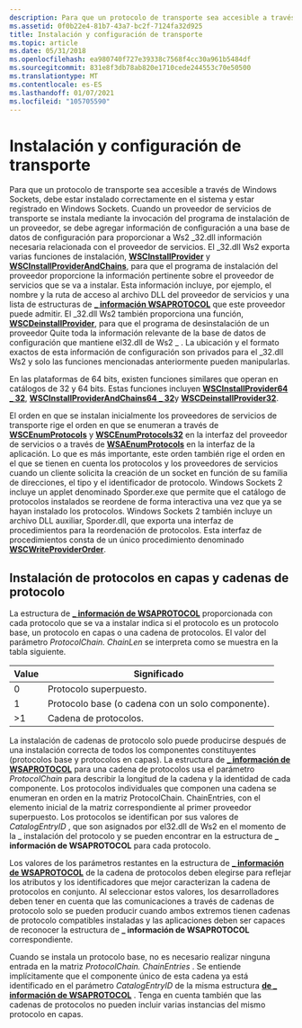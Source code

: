 ```yaml
---
description: Para que un protocolo de transporte sea accesible a través de Windows Sockets, debe estar instalado correctamente en el sistema y estar registrado en Windows Sockets.
ms.assetid: 0f0b22e4-81b7-43a7-bc2f-7124fa32d925
title: Instalación y configuración de transporte
ms.topic: article
ms.date: 05/31/2018
ms.openlocfilehash: ea980740f727e39338c7568f4cc30a961b5484df
ms.sourcegitcommit: 831e8f3db78ab820e1710cede244553c70e50500
ms.translationtype: MT
ms.contentlocale: es-ES
ms.lasthandoff: 01/07/2021
ms.locfileid: "105705590"
---
```

# <a name="transport-configuration-and-installation"></a>Instalación y configuración de transporte

Para que un protocolo de transporte sea accesible a través de Windows Sockets, debe estar instalado correctamente en el sistema y estar registrado en Windows Sockets. Cuando un proveedor de servicios de transporte se instala mediante la invocación del programa de instalación de un proveedor, se debe agregar información de configuración a una base de datos de configuración para proporcionar a Ws2 \_32.dll información necesaria relacionada con el proveedor de servicios. El \_32.dll Ws2 exporta varias funciones de instalación, [**WSCInstallProvider**](/windows/desktop/api/Ws2spi/nf-ws2spi-wscinstallprovider) y [**WSCInstallProviderAndChains**](/windows/desktop/api/Ws2spi/nf-ws2spi-wscinstallproviderandchains), para que el programa de instalación del proveedor proporcione la información pertinente sobre el proveedor de servicios que se va a instalar. Esta información incluye, por ejemplo, el nombre y la ruta de acceso al archivo DLL del proveedor de servicios y una lista de estructuras de [**\_ información WSAPROTOCOL**](/windows/win32/api/winsock2/ns-winsock2-wsaprotocol_infoa) que este proveedor puede admitir. El \_32.dll Ws2 también proporciona una función, [**WSCDeinstallProvider**](/windows/desktop/api/Ws2spi/nf-ws2spi-wscdeinstallprovider), para que el programa de desinstalación de un proveedor Quite toda la información relevante de la base de datos de configuración que mantiene el32.dll de Ws2 \_ . La ubicación y el formato exactos de esta información de configuración son privados para el \_32.dll Ws2 y solo las funciones mencionadas anteriormente pueden manipularlas.

En las plataformas de 64 bits, existen funciones similares que operan en catálogos de 32 y 64 bits. Estas funciones incluyen [**WSCInstallProvider64 \_ 32**](/windows/desktop/api/Ws2spi/nf-ws2spi-wscinstallprovider64_32), [**WSCInstallProviderAndChains64 \_ 32**](/windows/desktop/api/Ws2spi/nf-ws2spi-wscinstallproviderandchains64_32)y [**WSCDeinstallProvider32**](/windows/desktop/api/Ws2spi/nf-ws2spi-wscdeinstallprovider32).

El orden en que se instalan inicialmente los proveedores de servicios de transporte rige el orden en que se enumeran a través de [**WSCEnumProtocols**](/windows/desktop/api/Ws2spi/nf-ws2spi-wscenumprotocols) y [**WSCEnumProtocols32**](/windows/desktop/api/Ws2spi/nf-ws2spi-wscenumprotocols32) en la interfaz del proveedor de servicios o a través de [**WSAEnumProtocols**](/windows/desktop/api/Winsock2/nf-winsock2-wsaenumprotocolsa) en la interfaz de la aplicación. Lo que es más importante, este orden también rige el orden en el que se tienen en cuenta los protocolos y los proveedores de servicios cuando un cliente solicita la creación de un socket en función de su familia de direcciones, el tipo y el identificador de protocolo. Windows Sockets 2 incluye un applet denominado Sporder.exe que permite que el catálogo de protocolos instalados se reordene de forma interactiva una vez que ya se hayan instalado los protocolos. Windows Sockets 2 también incluye un archivo DLL auxiliar, Sporder.dll, que exporta una interfaz de procedimientos para la reordenación de protocolos. Esta interfaz de procedimientos consta de un único procedimiento denominado [**WSCWriteProviderOrder**](/windows/desktop/api/Sporder/nf-sporder-wscwriteproviderorder).

## <a name="installing-layered-protocols-and-protocol-chains"></a>Instalación de protocolos en capas y cadenas de protocolo

La estructura de [**\_ información de WSAPROTOCOL**](/windows/win32/api/winsock2/ns-winsock2-wsaprotocol_infoa) proporcionada con cada protocolo que se va a instalar indica si el protocolo es un protocolo base, un protocolo en capas o una cadena de protocolos. El valor del parámetro *ProtocolChain. ChainLen* se interpreta como se muestra en la tabla siguiente.

| Value | Significado                                           |
|-------|---------------------------------------------------|
| 0     | Protocolo superpuesto.                                 |
| 1     | Protocolo base (o cadena con un solo componente). |
| >1 | Cadena de protocolos.                                   |



 

La instalación de cadenas de protocolo solo puede producirse después de una instalación correcta de todos los componentes constituyentes (protocolos base y protocolos en capas). La estructura de [**\_ información de WSAPROTOCOL**](/windows/win32/api/winsock2/ns-winsock2-wsaprotocol_infoa) para una cadena de protocolos usa el parámetro *ProtocolChain* para describir la longitud de la cadena y la identidad de cada componente. Los protocolos individuales que componen una cadena se enumeran en orden en la matriz ProtocolChain. ChainEntries, con el elemento inicial de la matriz correspondiente al primer proveedor superpuesto. Los protocolos se identifican por sus valores de *CatalogEntryID* , que son asignados por el32.dll de Ws2 en el momento de la \_ instalación del protocolo y se pueden encontrar en la estructura de **\_ información de WSAPROTOCOL** para cada protocolo.

Los valores de los parámetros restantes en la estructura de [**\_ información de WSAPROTOCOL**](/windows/win32/api/winsock2/ns-winsock2-wsaprotocol_infoa) de la cadena de protocolos deben elegirse para reflejar los atributos y los identificadores que mejor caracterizan la cadena de protocolos en conjunto. Al seleccionar estos valores, los desarrolladores deben tener en cuenta que las comunicaciones a través de cadenas de protocolo solo se pueden producir cuando ambos extremos tienen cadenas de protocolo compatibles instaladas y las aplicaciones deben ser capaces de reconocer la estructura de **\_ información de WSAPROTOCOL** correspondiente.

Cuando se instala un protocolo base, no es necesario realizar ninguna entrada en la matriz *ProtocolChain. ChainEntries* . Se entiende implícitamente que el componente único de esta cadena ya está identificado en el parámetro *CatalogEntryID* de la misma estructura [**de \_ información de WSAPROTOCOL**](/windows/win32/api/winsock2/ns-winsock2-wsaprotocol_infoa) . Tenga en cuenta también que las cadenas de protocolos no pueden incluir varias instancias del mismo protocolo en capas.

 

 
